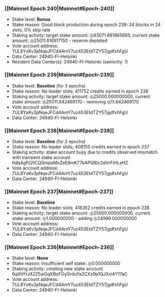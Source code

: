 ### [[Mainnet Epoch 240|Mainnet#Epoch-240]]
* Stake level: **Bonus**
* Stake reason: Good block production during epoch 239: 24 blocks in 24 slots, 0% skip rate
* Staking activity: target stake amount: ◎93071.681865665, current stake amount: ◎25011.616917150 - reserve depleted
* Vote account address: 7UL8YxKv3pNqeJFCd4AmY7uz453EtdTZY57jgdfxhFgU
* Data Center: 24940-FI-Helsinki
* Resident Data Center(s): 24940-FI-Helsinki (seniority: 1)
### [[Mainnet Epoch 239|Mainnet#Epoch-239]]
* Stake level: **Baseline** (for 3 epochs)
* Stake reason: No leader slots; 411752 credits earned in epoch 238
* Staking activity: target stake amount: ◎25000.000000000, current stake amount: ◎25011.642469170 - removing ◎11.642469170
* Vote account address: 7UL8YxKv3pNqeJFCd4AmY7uz453EtdTZY57jgdfxhFgU
* Data Center: 24940-FI-Helsinki
### [[Mainnet Epoch 238|Mainnet#Epoch-238]]
* Stake level: **Baseline** (for 2 epochs)
* Stake reason: No leader slots; 408155 credits earned in epoch 237
* Staking activity: stake account busy due to credits observed mismatch with transient stake account 6dq4gPJ2tCQGnqiaMoZeE9mK77kAPQ8tc2dVrFiHLeHZ
* Vote account address: 7UL8YxKv3pNqeJFCd4AmY7uz453EtdTZY57jgdfxhFgU
* Data Center: 24940-FI-Helsinki
### [[Mainnet Epoch 237|Mainnet#Epoch-237]]
* Stake level: **Baseline**
* Stake reason: No leader slots; 416352 credits earned in epoch 236
* Staking activity: target stake amount: ◎25000.000000000, current stake amount: ◎1.000000000 - adding ◎24999.000000000
* Vote account address: 7UL8YxKv3pNqeJFCd4AmY7uz453EtdTZY57jgdfxhFgU
* Data Center: 24940-FI-Helsinki
### [[Mainnet Epoch 236|Mainnet#Epoch-236]]
* Stake level: **None**
* Stake reason: Insufficient self stake: ◎0.000000000
* Staking activity: creating new stake account 6qXhYtJ42Z5wGqXBoFGyGrduYa2CXz9p1QJXxi4Y17aC
* Vote account address: 7UL8YxKv3pNqeJFCd4AmY7uz453EtdTZY57jgdfxhFgU
* Data Center: 24940-FI-Helsinki
